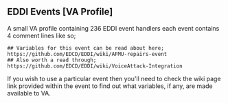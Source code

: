 ## EDDI Events [VA Profile]
A small VA profile containing 236 EDDI event handlers each event contains 4 comment lines like so;

```
## Variables for this event can be read about here;
https://github.com/EDCD/EDDI/wiki/AFMU-repairs-event
## Also worth a read through;
https://github.com/EDCD/EDDI/wiki/VoiceAttack-Integration
```

If you wish to use a particular event then you'll need to check the wiki page link provided within the event to find out what variables, if any, are made available to VA.
